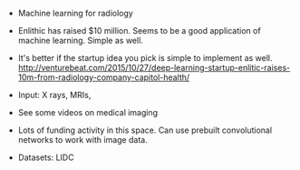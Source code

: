 * Machine learning for radiology

* Enlithic has raised $10 million. Seems to be a good application of machine learning. Simple as well.

* It's better if the startup idea you pick is simple to implement as well. http://venturebeat.com/2015/10/27/deep-learning-startup-enlitic-raises-10m-from-radiology-company-capitol-health/

* Input: X rays, MRIs, 

* See some videos on medical imaging

* Lots of funding activity in this space. Can use prebuilt convolutional networks to work with image data.

* Datasets: LIDC